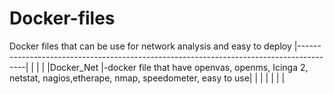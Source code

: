 # Docker-files
Docker files that can be use for network analysis and easy to deploy 
|----------------------------------------------------------------------------------------|
|           |                                                                            |
|Docker_Net |-docker  file that have openvas, openms, Icinga 2, netstat, nagios,etherape, nmap, 
speedometer,  easy to use|
|           |                                                                            |
|           |                                                                            |
